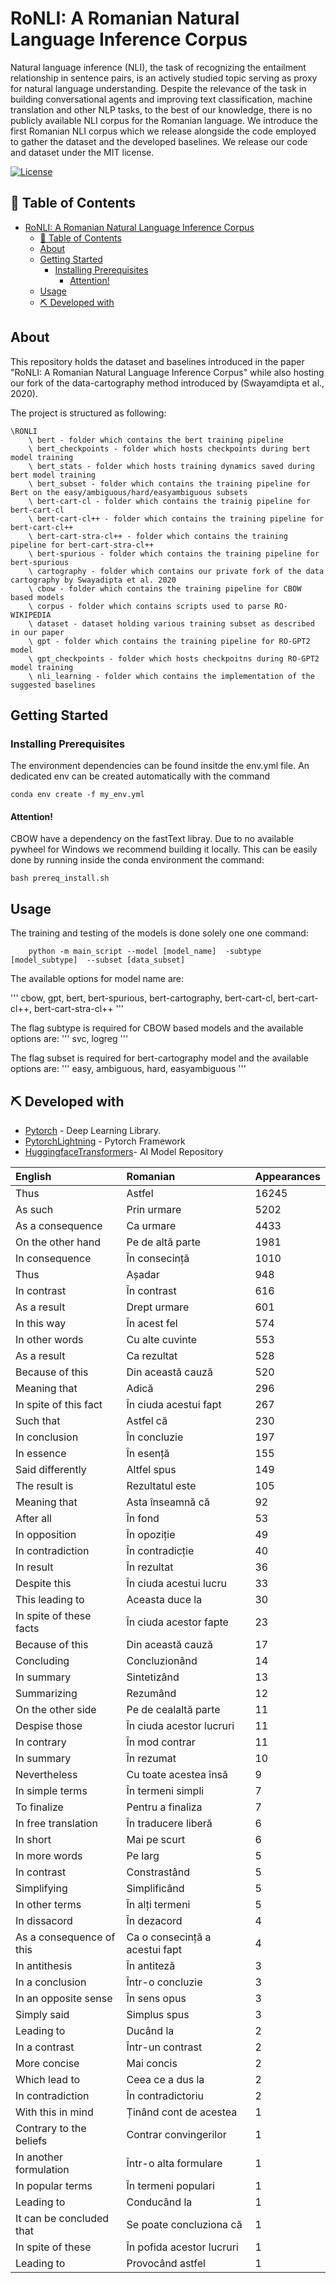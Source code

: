 # RoNLI: A Romanian Natural Language Inference Corpus

Natural language inference (NLI), the task of recognizing the entailment relationship in sentence pairs, is an actively studied topic serving as proxy for natural language understanding. Despite the relevance of the task in building conversational agents and improving text classification, machine translation and other NLP tasks, to the best of our knowledge, there is no publicly available NLI corpus for the Romanian language.
We introduce the first Romanian NLI corpus which we release alongside the code employed to gather the dataset and the developed baselines. We release our code and dataset under the MIT license.

[![License](https://img.shields.io/badge/license-MIT-blue.svg)](/LICENSE)

## 📝 Table of Contents <a name = "tabel_of_contents"></a>

- [RoNLI: A Romanian Natural Language Inference Corpus](#ronli-a-romanian-natural-language-inference-corpus)
  - [📝 Table of Contents ](#-table-of-contents-)
  - [About ](#about-)
  - [Getting Started ](#getting-started-)
    - [Installing Prerequisites ](#installing-prerequisites-)
      - [Attention!](#attention)
  - [Usage ](#usage-)
  - [⛏️ Developed with ](#️-developed-with-)

## About <a name = "about"></a>

This repository holds the dataset and baselines introduced in the paper "RoNLI: A Romanian Natural Language Inference Corpus" while also hosting our fork of the data-cartography method introduced by (Swayamdipta et al., 2020).


The project is structured as following:

    \RONLI
        \ bert - folder which contains the bert training pipeline
        \ bert_checkpoints - folder which hosts checkpoints during bert model training
        \ bert_stats - folder which hosts training dynamics saved during bert model training
        \ bert_subset - folder which contains the training pipeline for Bert on the easy/ambiguous/hard/easyambiguous subsets
        \ bert-cart-cl - folder which contains the trainig pipeline for bert-cart-cl
        \ bert-cart-cl++ - folder which contains the training pipeline for bert-cart-cl++
        \ bert-cart-stra-cl++ - folder which contains the training pipeline for bert-cart-stra-cl++
        \ bert-spurious - folder which contains the training pipeline for bert-spurious
        \ cartography - folder which contains our private fork of the data cartography by Swayadipta et al. 2020
        \ cbow - folder which contains the training pipeline for CBOW based models
        \ corpus - folder which contains scripts used to parse RO-WIKIPEDIA
        \ dataset - dataset holding various training subset as described in our paper
        \ gpt - folder which contains the training pipeline for RO-GPT2 model
        \ gpt_checkpoints - folder which hosts checkpoitns during RO-GPT2 model training
        \ nli_learning - folder which contains the implementation of the suggested baselines


## Getting Started <a name = "getting_started"></a>

### Installing Prerequisites <a name = "prerequisites"></a>

The environment dependencies can be found insitde the env.yml file. An dedicated env can be created automatically with the command
```
conda env create -f my_env.yml
```

#### Attention! 

CBOW have a dependency on the fastText libray. Due to no available pywheel for Windows we recommend building it locally. This can be easily done by running inside the conda environment the command:

```
bash prereq_install.sh
```


## Usage <a name="usage"></a>

The training and testing of the models is done solely one one command:  
```
    python -m main_script --model [model_name]  -subtype [model_subtype]  --subset [data_subset]
```

The available options for model name are:

'''
    cbow, gpt, bert, bert-spurious, bert-cartography, bert-cart-cl, bert-cart-cl++, bert-cart-stra-cl++
'''

The flag subtype is required for CBOW based models and the available options are:
'''
    svc, logreg
'''

The flag subset is required for bert-cartography model and the available options are:
'''
    easy, ambiguous, hard, easyambiguous
'''



## ⛏️ Developed with <a name = "developed_with"></a>
- [Pytorch](https://pytorch.org/) - Deep Learning Library.
- [PytorchLightning](https://www.pytorchlightning.ai/index.html) - Pytorch Framework
- [HuggingfaceTransformers](https://huggingface.co/)- AI Model Repository 


|English |Romanian|Appearances|
|:----|:----|:----|
|Thus|Astfel|16245|
|As such|Prin urmare|5202|
|As a consequence|Ca urmare |4433|
|On the other hand|Pe de altă parte|1981|
|In consequence|În consecință|1010|
|Thus|Așadar|948|
|In contrast|În contrast|616|
|As a result|Drept urmare|601|
|In this way|În acest fel|574|
|In other words|Cu alte cuvinte|553|
|As a result|Ca rezultat|528|
|Because of this|Din această cauză|520|
|Meaning that|Adică|296|
|In spite of this fact|În ciuda acestui fapt|267|
|Such that|Astfel că|230|
|In conclusion|În concluzie|197|
|In essence|În esență|155|
|Said differently|Altfel spus|149|
|The result is|Rezultatul este|105|
|Meaning that|Asta înseamnă că|92|
|After all|În fond|53|
|In opposition|În opoziție|49|
|In contradiction|În contradicție|40|
|In result|În rezultat|36|
|Despite this|În ciuda acestui lucru|33|
|This leading to|Aceasta duce la |30|
|In spite of these facts|În ciuda acestor fapte|23|
|Because of this|Din această cauză|17|
|Concluding|Concluzionând|14|
|In summary|Sintetizând|13|
|Summarizing|Rezumând|12|
|On the other side|Pe de cealaltă parte|11|
|Despise those|În ciuda acestor lucruri|11|
|In contrary|În mod contrar|11|
|In summary|În rezumat|10|
|Nevertheless|Cu toate acestea însă|9|
|In simple terms|În termeni simpli|7|
|To finalize|Pentru a finaliza|7|
|In free translation|În traducere liberă|6|
|In short|Mai pe scurt|6|
|In more words|Pe larg|5|
|In contrast|Constrastând |5|
|Simplifying|Simplificând|5|
|In other terms|În alți termeni|5|
|In dissacord|În dezacord|4|
|As a consequence of this|Ca o consecință a acestui fapt|4|
|In antithesis|În antiteză|3|
|In a conclusion|Într-o concluzie|3|
|In an opposite sense|În sens opus|3|
|Simply said|Simplus spus|3|
|Leading to|Ducând la|2|
|In a contrast|Într-un contrast|2|
|More concise|Mai concis|2|
|Which lead to|Ceea ce a dus la |2|
|In contradiction|În contradictoriu|2|
|With this in mind|Ținând cont de acestea|1|
|Contrary to the beliefs|Contrar convingerilor|1|
|In another formulation|Într-o alta formulare|1|
|In popular terms|În termeni populari|1|
|Leading to|Conducând la|1|
|It can be concluded that|Se poate concluziona că|1|
|In spite of these|În pofida acestor lucruri|1|
|Leading to|Provocând astfel|1|

